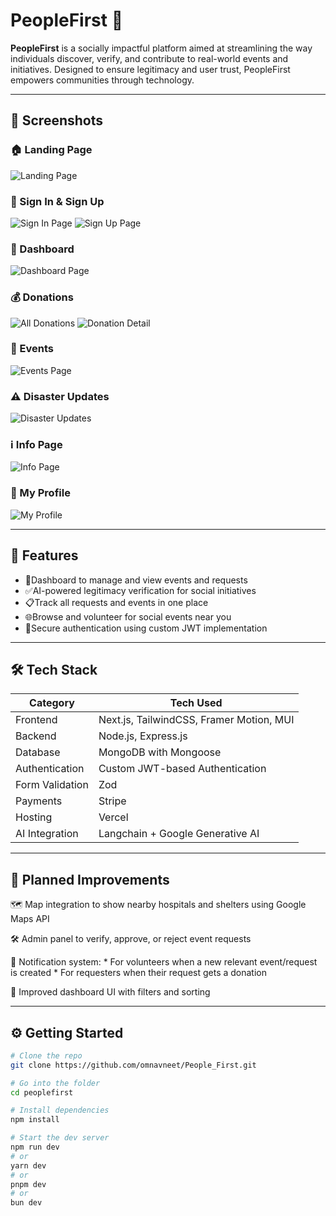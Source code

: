 # PeopleFirst 🚀

**PeopleFirst** is a socially impactful platform aimed at streamlining the way individuals discover, verify, and contribute to real-world events and initiatives. Designed to ensure legitimacy and user trust, PeopleFirst empowers communities through technology.

---

## 📸 Screenshots

### 🏠 Landing Page
![Landing Page](public/Landing.png)

### 🔐 Sign In & Sign Up
![Sign In Page](public/Sign_In.png)
![Sign Up Page](public/Sign_Up.png)

### 🧾 Dashboard
![Dashboard Page](public/Dashboard.png)

### 💰 Donations
![All Donations](public/All_Donations.png)
![Donation Detail](public/Donation.png)

### 🎉 Events
![Events Page](public/Events.png)

### ⚠️ Disaster Updates
![Disaster Updates](public/Disaster_Updates.png)

### ℹ️ Info Page
![Info Page](public/Info.png)

### 👤 My Profile
![My Profile](public/MyProfile.png)


---

## 🧠 Features

- 🧾Dashboard to manage and view events and requests
- ✅AI-powered legitimacy verification for social initiatives
- 📋Track all requests and events in one place
- 🌐Browse and volunteer for social events near you
- 🔐Secure authentication using custom JWT implementation

---

## 🛠️ Tech Stack

| Category        | Tech Used                                      |
|-----------------|------------------------------------------------|
| Frontend        | Next.js, TailwindCSS, Framer Motion, MUI       |
| Backend         | Node.js, Express.js                            |
| Database        | MongoDB with Mongoose                          |
| Authentication  | Custom JWT-based Authentication                |
| Form Validation | Zod                                            |
| Payments        | Stripe                                         |
| Hosting         | Vercel                                         |
| AI Integration  | Langchain + Google Generative AI               |

---

## 🚧 Planned Improvements

 🗺️ Map integration to show nearby hospitals and shelters using Google Maps API

 🛠️ Admin panel to verify, approve, or reject event requests

 🔔 Notification system:
    * For volunteers when a new relevant event/request is created
    * For requesters when their request gets a donation

 🧹 Improved dashboard UI with filters and sorting 

---

## ⚙️ Getting Started

```bash
# Clone the repo
git clone https://github.com/omnavneet/People_First.git

# Go into the folder
cd peoplefirst

# Install dependencies
npm install

# Start the dev server
npm run dev
# or
yarn dev
# or
pnpm dev
# or
bun dev
